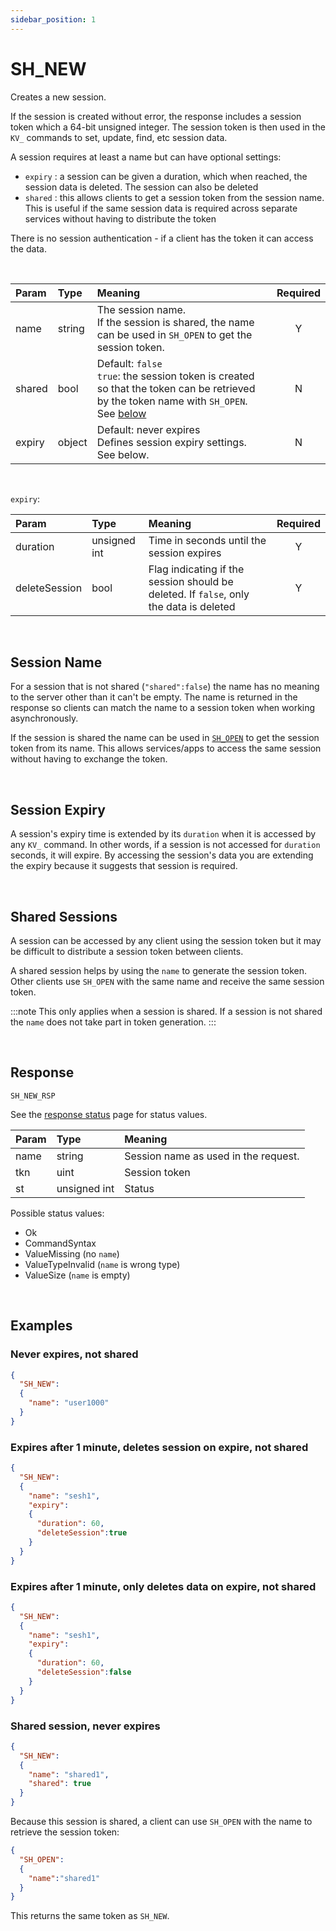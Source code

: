```yaml
---
sidebar_position: 1
---
```


# SH_NEW
Creates a new session.

If the session is created without error, the response includes a session token which a 64-bit unsigned integer. The session token is then used in the `KV_` commands to set, update, find, etc session data.

A session requires at least a name but can have optional settings:

- `expiry` : a session can be given a duration, which when reached, the session data is deleted. The session can also be deleted
- `shared` : this allows clients to get a session token from the session name. This is useful if the same session data is required across separate services without having to distribute the token

There is no session authentication - if a client has the token it can access the data.

<br/>

|Param|Type|Meaning|Required|
|:---|:---|:---|:---:|
|name|string|The session name.<br/> If the session is shared, the name can be used in `SH_OPEN` to get the session token. |Y|
|shared|bool|Default: `false`<br/> `true`: the session token is created so that the token can be retrieved by the token name with `SH_OPEN`. See [below](#shared-sessions)|N|
|expiry|object|Default: never expires <br/>Defines session expiry settings. See below.|N|

<br/>

`expiry`:

|Param|Type|Meaning|Required|
|:---|:---|:---|:---:|
|duration| unsigned int|Time in seconds until the session expires |Y|
|deleteSession| bool|Flag indicating if the session should be deleted. If `false`, only the data is deleted|Y|


<br/>

## Session Name
For a session that is not shared (`"shared":false`) the name has no meaning to the server other than it can't be empty. The name is returned in the response so clients can match the name to a session token when working asynchronously.

If the session is shared the name can be used in [`SH_OPEN`](./sh-open.md) to get the session token from its name. This allows services/apps to access the same session without having to exchange the token.

<br/>

## Session Expiry
A session's expiry time is extended by its `duration` when it is accessed by any `KV_` command. In other words, if a session is not accessed for `duration` seconds, it will expire. By accessing the session's data you are extending the expiry because it suggests that session is required.

<br/>

## Shared Sessions
A session can be accessed by any client using the session token but it may be difficult to distribute a session token between clients.

A shared session helps by using the `name` to generate the session token. Other clients use `SH_OPEN` with the same name and receive the same session token.

:::note
This only applies when a session is shared. If a session is not shared the `name` does not take part in token generation.
:::

<br/>

## Response

`SH_NEW_RSP`

See the [response status](./../Statuses) page for status values.


|Param|Type|Meaning|
|:---|:---|:---|
|name|string|Session name as used in the request.|
|tkn|uint|Session token|
|st|unsigned int|Status|

Possible status values:

- Ok
- CommandSyntax
- ValueMissing (no `name`)
- ValueTypeInvalid (`name` is wrong type)
- ValueSize (`name` is empty)

<br/>

## Examples

### Never expires, not shared

```json
{
  "SH_NEW":
  {
    "name": "user1000"
  }
}
```

### Expires after 1 minute, deletes session on expire, not shared

```json
{
  "SH_NEW":
  {
    "name": "sesh1",
    "expiry":
    {
      "duration": 60,
      "deleteSession":true
    }
  }
}
```

### Expires after 1 minute, only deletes data on expire, not shared

```json
{
  "SH_NEW":
  {
    "name": "sesh1",
    "expiry":
    {
      "duration": 60,
      "deleteSession":false
    }
  }
}
```

### Shared session, never expires

```json
{
  "SH_NEW":
  {
    "name": "shared1",
    "shared": true
  }
}
```

Because this session is shared, a client can use `SH_OPEN` with the name to retrieve the session token:

```json
{
  "SH_OPEN":
  {
    "name":"shared1"
  }
}
```

This returns the same token as `SH_NEW`.

